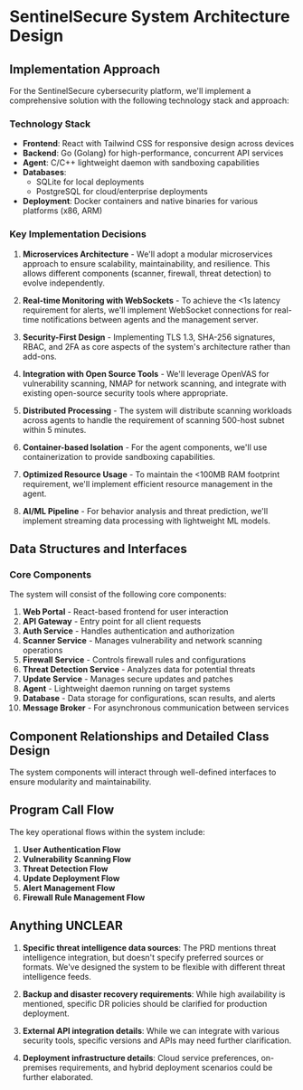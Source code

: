 # SentinelSecure System Architecture Design

## Implementation Approach

For the SentinelSecure cybersecurity platform, we'll implement a comprehensive solution with the following technology stack and approach:

### Technology Stack
- **Frontend**: React with Tailwind CSS for responsive design across devices
- **Backend**: Go (Golang) for high-performance, concurrent API services
- **Agent**: C/C++ lightweight daemon with sandboxing capabilities
- **Databases**: 
  - SQLite for local deployments
  - PostgreSQL for cloud/enterprise deployments
- **Deployment**: Docker containers and native binaries for various platforms (x86, ARM)

### Key Implementation Decisions

1. **Microservices Architecture** - We'll adopt a modular microservices approach to ensure scalability, maintainability, and resilience. This allows different components (scanner, firewall, threat detection) to evolve independently.

2. **Real-time Monitoring with WebSockets** - To achieve the <1s latency requirement for alerts, we'll implement WebSocket connections for real-time notifications between agents and the management server.

3. **Security-First Design** - Implementing TLS 1.3, SHA-256 signatures, RBAC, and 2FA as core aspects of the system's architecture rather than add-ons.

4. **Integration with Open Source Tools** - We'll leverage OpenVAS for vulnerability scanning, NMAP for network scanning, and integrate with existing open-source security tools where appropriate.

5. **Distributed Processing** - The system will distribute scanning workloads across agents to handle the requirement of scanning 500-host subnet within 5 minutes.

6. **Container-based Isolation** - For the agent components, we'll use containerization to provide sandboxing capabilities.

7. **Optimized Resource Usage** - To maintain the <100MB RAM footprint requirement, we'll implement efficient resource management in the agent.

8. **AI/ML Pipeline** - For behavior analysis and threat prediction, we'll implement streaming data processing with lightweight ML models.

## Data Structures and Interfaces

### Core Components

The system will consist of the following core components:

1. **Web Portal** - React-based frontend for user interaction
2. **API Gateway** - Entry point for all client requests
3. **Auth Service** - Handles authentication and authorization
4. **Scanner Service** - Manages vulnerability and network scanning operations
5. **Firewall Service** - Controls firewall rules and configurations
6. **Threat Detection Service** - Analyzes data for potential threats
7. **Update Service** - Manages secure updates and patches
8. **Agent** - Lightweight daemon running on target systems
9. **Database** - Data storage for configurations, scan results, and alerts
10. **Message Broker** - For asynchronous communication between services

## Component Relationships and Detailed Class Design

The system components will interact through well-defined interfaces to ensure modularity and maintainability.

## Program Call Flow

The key operational flows within the system include:

1. **User Authentication Flow**
2. **Vulnerability Scanning Flow**
3. **Threat Detection Flow**
4. **Update Deployment Flow**
5. **Alert Management Flow**
6. **Firewall Rule Management Flow**

## Anything UNCLEAR

1. **Specific threat intelligence data sources**: The PRD mentions threat intelligence integration, but doesn't specify preferred sources or formats. We've designed the system to be flexible with different threat intelligence feeds.

2. **Backup and disaster recovery requirements**: While high availability is mentioned, specific DR policies should be clarified for production deployment.

3. **External API integration details**: While we can integrate with various security tools, specific versions and APIs may need further clarification.

4. **Deployment infrastructure details**: Cloud service preferences, on-premises requirements, and hybrid deployment scenarios could be further elaborated.